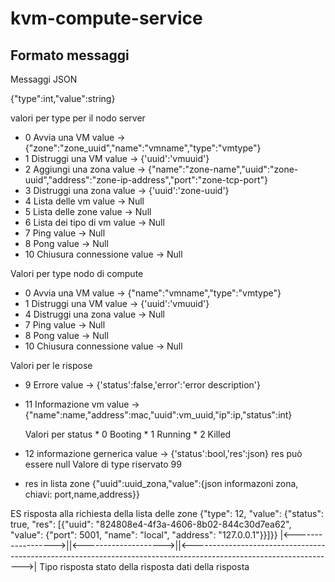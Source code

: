 # kvm-compute-service


## Formato messaggi

Messaggi JSON

{"type":int,"value":string}

valori per type per il nodo server

* 0 Avvia una VM value -> {"zone":"zone_uuid","name":"vmname","type":"vmtype"}
* 1 Distruggi una VM value -> {'uuid':'vmuuid'}
* 2 Aggiungi una zona value -> {"name":"zone-name","uuid":"zone-uuid","address":"zone-ip-address","port":"zone-tcp-port"}
* 3 Distruggi una zona value -> {'uuid':'zone-uuid'}
* 4 Lista delle vm value -> Null
* 5 Lista delle zone value -> Null
* 6 Lista dei tipo di vm value -> Null
* 7 Ping value -> Null
* 8 Pong value -> Null
* 10 Chiusura connessione value -> Null



Valori per type nodo di compute

* 0 Avvia una VM value -> {"name":"vmname","type":"vmtype"}
* 1 Distruggi una VM value -> {'uuid':'vmuuid'}
* 4 Distruggi una zona value -> Null
* 7 Ping value -> Null
* 8 Pong value -> Null
* 10 Chiusura connessione value -> Null


Valori per le rispose
* 9 Errore value -> {'status':false,'error':'error description'}
* 11 Informazione vm value -> {"name":name,"address":mac,"uuid":vm_uuid,"ip":ip,"status":int}

	Valori per status
		* 0 Booting
		* 1 Running
		* 2 Killed

* 12 informazione gernerica value -> {'status':bool,'res':json}
	res può essere null
Valore di type riservato 99

*	res in lista zone {"uuid":uuid_zona,"value":{json informazoni zona, chiavi: port,name,address}}

ES risposta alla richiesta della lista delle zone
{"type": 12, "value": {"status": true, "res": [{"uuid": "824808e4-4f3a-4606-8b02-844c30d7ea62", "value": {"port": 5001, "name": "local", "address": "127.0.0.1"}}]}}
|<------------------>||<-------------------->||<------------------------------------------------------------------------------------------------------------------>|
	Tipo risposta  		stato della risposta      dati della risposta